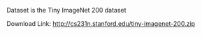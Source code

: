 Dataset is the Tiny ImageNet 200 dataset

Download Link: http://cs231n.stanford.edu/tiny-imagenet-200.zip